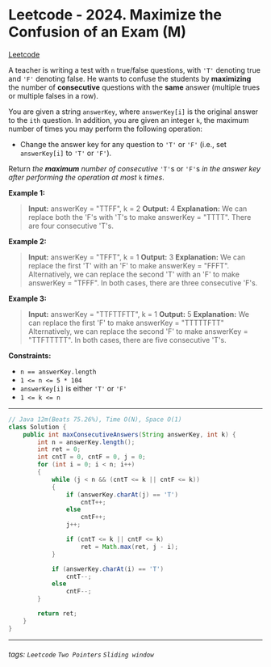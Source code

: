 # Leetcode - 2024. Maximize the Confusion of an Exam (M)

[Leetcode](https://leetcode.com/problems/maximize-the-confusion-of-an-exam/)

A teacher is writing a test with `n` true/false questions, with `'T'` denoting true and `'F'` denoting false. He wants to confuse the students by **maximizing** the number of **consecutive** questions with the **same** answer (multiple trues or multiple falses in a row).

You are given a string `answerKey`, where `answerKey[i]` is the original answer to the `ith` question. In addition, you are given an integer `k`, the maximum number of times you may perform the following operation:

-   Change the answer key for any question to `'T'` or `'F'` (i.e., set `answerKey[i]` to `'T'` or `'F'`).

Return _the **maximum** number of consecutive_ `'T'`s or `'F'`s _in the answer key after performing the operation at most_ `k` _times_.

**Example 1:**

> **Input:** answerKey = "TTFF", k = 2
> **Output:** 4
> **Explanation:** We can replace both the 'F's with 'T's to make answerKey = "TTTT".
> There are four consecutive 'T's.

**Example 2:**

> **Input:** answerKey = "TFFT", k = 1
> **Output:** 3
> **Explanation:** We can replace the first 'T' with an 'F' to make answerKey = "FFFT".
> Alternatively, we can replace the second 'T' with an 'F' to make answerKey = "TFFF".
> In both cases, there are three consecutive 'F's.

**Example 3:**

> **Input:** answerKey = "TTFTTFTT", k = 1
> **Output:** 5
> **Explanation:** We can replace the first 'F' to make answerKey = "TTTTTFTT"
> Alternatively, we can replace the second 'F' to make answerKey = "TTFTTTTT". 
> In both cases, there are five consecutive 'T's.

**Constraints:**

-   `n == answerKey.length`
-   `1 <= n <= 5 * 104`
-   `answerKey[i]` is either `'T'` or `'F'`
-   `1 <= k <= n`

---
```java
// Java 12m(Beats 75.26%), Time O(N), Space O(1)
class Solution {
    public int maxConsecutiveAnswers(String answerKey, int k) {
        int n = answerKey.length();
        int ret = 0;
        int cntT = 0, cntF = 0, j = 0;
        for (int i = 0; i < n; i++)
        {
            while (j < n && (cntT <= k || cntF <= k))
            {
                if (answerKey.charAt(j) == 'T')
                    cntT++;
                else
                    cntF++;
                j++;

                if (cntT <= k || cntF <= k)
                    ret = Math.max(ret, j - i);
            }

            if (answerKey.charAt(i) == 'T')
                cntT--;
            else
                cntF--;
        }

        return ret;
    }
}
```
---



###### tags: `Leetcode` `Two Pointers` `Sliding window`